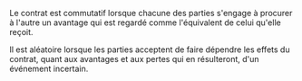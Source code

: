 Le contrat est commutatif lorsque chacune des parties s'engage à procurer à l'autre un avantage qui est regardé comme l'équivalent de celui qu'elle reçoit.

Il est aléatoire lorsque les parties acceptent de faire dépendre les effets du contrat, quant aux avantages et aux pertes qui en résulteront, d'un événement incertain.
